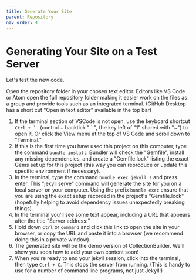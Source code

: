 ```yaml
---
title: Generate Your Site
parent: Repository
nav_order: 4
---
```


# Generating Your Site on a Test Server

Let's test the new code. 

Open the repository folder in your chosen text editor.
Editors like VS Code or Atom open the full repository folder making it easier work on the files as a group and provide tools such as an integrated terminal. 
(GitHub Desktop has a short cut "Open in text editor" available in the top bar)

1. If the terminal section of VSCode is not open, use the keyboard shortcut ``Ctrl + ` `` (control + backtick " **\`** ", the key left of "1" shared with "~") to open it. Or click the View menu at the top of VS Code and scroll down to "Terminal."
2. If this is the first time you have used this project on this computer, type the command `bundle install`. Bundler will check the "Gemfile", install any missing dependencies, and create a "Gemfile.lock" listing the exact Gems set up for this project (this way you can reproduce or update this specific environment if necessary).
3. In the terminal, type the command `bundle exec jekyll s` and press enter. This "jekyll serve" command will generate the site for you on a local server on your computer. Using the prefix `bundle exec` ensure that you are using the exact setup recorded in the project's "Gemfile.lock" (hopefully helping to avoid dependency issues unexpectedly breaking things).
4. In the terminal you'll see some text appear, including a URL that appears after the title "Server address:"
5. Hold down `Ctrl` or `command` and click this link to open the site in your browser, or copy the URL and paste it into a browser (we recommend doing this in a private window).
6. The generated site will be the demo version of CollectionBuilder. We'll show you soon how to add your own content soon!
7. When you're ready to end your jekyll session, click into the terminal, then type `Ctrl + C`. This stops the server from running. (This is handy to use for a number of command line programs, not just Jekyll!)
